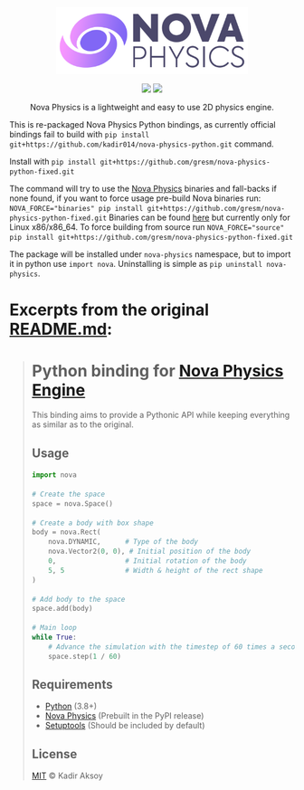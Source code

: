 <p align="center"><img src="https://raw.githubusercontent.com/kadir014/kadir014.github.io/master/assets/novaphysics.png" width=340></p>
<p align="center">
  <img src="https://img.shields.io/badge/license-MIT-blue.svg">
  <img src="https://img.shields.io/badge/version-0.5.0-yellow">
</p>
<p align="center">
Nova Physics is a lightweight and easy to use 2D physics engine.
</p>


This is re-packaged Nova Physics Python bindings, as currently official bindings fail to build with ``pip install git+https://github.com/kadir014/nova-physics-python.git`` command.

Install with ``pip install git+https://github.com/gresm/nova-physics-python-fixed.git``

The command will try to use the [Nova Physics](https://github.com/kadir014/nova-physics) binaries and fall-backs if none found, if you want to force usage pre-build Nova binaries run:
``NOVA_FORCE="binaries" pip install git+https://github.com/gresm/nova-physics-python-fixed.git``
Binaries can be found [here](nova-binaries) but currently only for Linux x86/x86_64. To force building from source run ``NOVA_FORCE="source" pip install git+https://github.com/gresm/nova-physics-python-fixed.git`` 

The package will be installed under ``nova-physics`` namespace, but to import it in python use ``import nova``. Uninstalling is simple as ``pip uninstall nova-physics``.


# Excerpts from the original [README.md](nova-physics-python/README.md):

> # Python binding for [Nova Physics Engine](https://github.com/kadir014/nova-physics)
>
> This binding aims to provide a Pythonic API while keeping everything as similar as to the original.
>
> ## Usage
> ```py
> import nova
> 
> # Create the space
> space = nova.Space()
> 
> # Create a body with box shape
> body = nova.Rect(
>     nova.DYNAMIC,      # Type of the body
>     nova.Vector2(0, 0), # Initial position of the body
>     0,                 # Initial rotation of the body
>     5, 5               # Width & height of the rect shape
> )
> 
> # Add body to the space
> space.add(body)
> 
> # Main loop
> while True:
>     # Advance the simulation with the timestep of 60 times a second.
>     space.step(1 / 60)
> ```
> 
> ## Requirements
> - [Python](https://www.python.org/downloads/) (3.8+)
> - [Nova Physics](https://github.com/kadir014/nova-physics) (Prebuilt in the PyPI release)
> - [Setuptools](https://pypi.org/project/setuptools/) (Should be included by default)
> 
> ## License
> [MIT](LICENSE) © Kadir Aksoy

